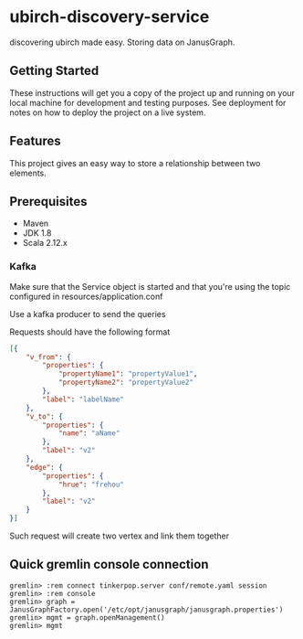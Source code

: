 # ubirch-discovery-service
discovering ubirch made easy. Storing data on JanusGraph.

## Getting Started
These instructions will get you a copy of the project up and running on your local machine for development and testing
purposes. See deployment for notes on how to deploy the project on a live system.

## Features
This project gives an easy way to store a relationship between two elements. 
## Prerequisites
* Maven
* JDK 1.8
* Scala 2.12.x

### Kafka
Make sure that the Service object is started and that you're using the topic configured in resources/application.conf

Use a kafka producer to send the queries

Requests should have the following format
```json
[{
	"v_from": {
		"properties": {
			"propertyName1": "propertyValue1",
			"propertyName2": "propertyValue2"
		},
		"label": "labelName"
	},
	"v_to": {
		"properties": {
			"name": "aName"
		},
		"label": "v2"
	},
	"edge": {
		"properties": {
			"hrue": "frehou"
		},
		"label": "v2"
	}
}]
```
Such request will create two vertex and link them together

## Quick gremlin console connection

```
gremlin> :rem connect tinkerpop.server conf/remote.yaml session
gremlin> :rem console
gremlin> graph = JanusGraphFactory.open('/etc/opt/janusgraph/janusgraph.properties')
gremlin> mgmt = graph.openManagement()
gremlin> mgmt
```

